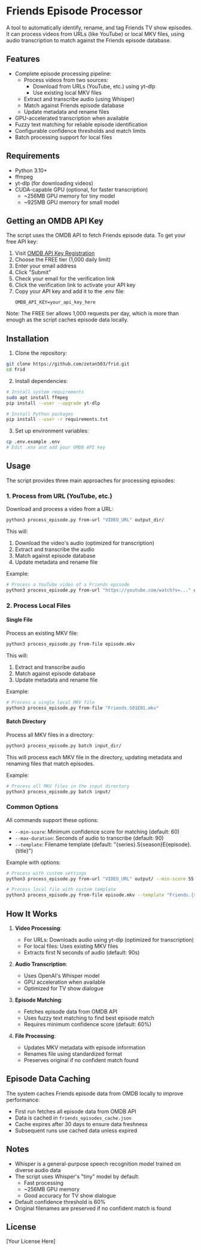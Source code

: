 # Friends Episode Processor

A tool to automatically identify, rename, and tag Friends TV show episodes. It can process videos from URLs (like YouTube) or local MKV files, using audio transcription to match against the Friends episode database.

## Features

- Complete episode processing pipeline:
  - Process videos from two sources:
    - Download from URLs (YouTube, etc.) using yt-dlp
    - Use existing local MKV files
  - Extract and transcribe audio (using Whisper)
  - Match against Friends episode database
  - Update metadata and rename files
- GPU-accelerated transcription when available
- Fuzzy text matching for reliable episode identification
- Configurable confidence thresholds and match limits
- Batch processing support for local files

## Requirements

- Python 3.10+
- ffmpeg
- yt-dlp (for downloading videos)
- CUDA-capable GPU (optional, for faster transcription)
  - ~256MB GPU memory for tiny model
  - ~925MB GPU memory for small model

## Getting an OMDB API Key

The script uses the OMDB API to fetch Friends episode data. To get your free API key:

1. Visit [OMDB API Key Registration](https://www.omdbapi.com/apikey.aspx)
2. Choose the FREE tier (1,000 daily limit)
3. Enter your email address
4. Click "Submit"
5. Check your email for the verification link
6. Click the verification link to activate your API key
7. Copy your API key and add it to the .env file:
   ```
   OMDB_API_KEY=your_api_key_here
   ```

Note: The FREE tier allows 1,000 requests per day, which is more than enough as the script caches episode data locally.

## Installation

1. Clone the repository:
```bash
git clone https://github.com/zetan503/frid.git
cd frid
```

2. Install dependencies:
```bash
# Install system requirements
sudo apt install ffmpeg
pip install --user --upgrade yt-dlp

# Install Python packages
pip install --user -r requirements.txt
```

3. Set up environment variables:
```bash
cp .env.example .env
# Edit .env and add your OMDB API key
```

## Usage

The script provides three main approaches for processing episodes:

### 1. Process from URL (YouTube, etc.)

Download and process a video from a URL:

```bash
python3 process_episode.py from-url "VIDEO_URL" output_dir/
```

This will:
1. Download the video's audio (optimized for transcription)
2. Extract and transcribe the audio
3. Match against episode database
4. Update metadata and rename file

Example:
```bash
# Process a YouTube video of a Friends episode
python3 process_episode.py from-url "https://youtube.com/watch?v=..." output/
```

### 2. Process Local Files

#### Single File
Process an existing MKV file:

```bash
python3 process_episode.py from-file episode.mkv
```

This will:
1. Extract and transcribe audio
2. Match against episode database
3. Update metadata and rename file

Example:
```bash
# Process a single local MKV file
python3 process_episode.py from-file "Friends.S01E01.mkv"
```

#### Batch Directory
Process all MKV files in a directory:

```bash
python3 process_episode.py batch input_dir/
```

This will process each MKV file in the directory, updating metadata and renaming files that match episodes.

Example:
```bash
# Process all MKV files in the input directory
python3 process_episode.py batch input/
```

### Common Options

All commands support these options:
- `--min-score`: Minimum confidence score for matching (default: 60)
- `--max-duration`: Seconds of audio to transcribe (default: 90)
- `--template`: Filename template (default: "{series}.S{season}E{episode}.{title}")

Example with options:
```bash
# Process with custom settings
python3 process_episode.py from-url "VIDEO_URL" output/ --min-score 55 --max-duration 120

# Process local file with custom template
python3 process_episode.py from-file episode.mkv --template "Friends.{season}x{episode}.{title}"
```

## How It Works

1. **Video Processing**:
   - For URLs: Downloads audio using yt-dlp (optimized for transcription)
   - For local files: Uses existing MKV files
   - Extracts first N seconds of audio (default: 90s)

2. **Audio Transcription**:
   - Uses OpenAI's Whisper model
   - GPU acceleration when available
   - Optimized for TV show dialogue

3. **Episode Matching**:
   - Fetches episode data from OMDB API
   - Uses fuzzy text matching to find best episode match
   - Requires minimum confidence score (default: 60%)

4. **File Processing**:
   - Updates MKV metadata with episode information
   - Renames file using standardized format
   - Preserves original if no confident match found

## Episode Data Caching

The system caches Friends episode data from OMDB locally to improve performance:

- First run fetches all episode data from OMDB API
- Data is cached in `friends_episodes_cache.json`
- Cache expires after 30 days to ensure data freshness
- Subsequent runs use cached data unless expired

## Notes

- Whisper is a general-purpose speech recognition model trained on diverse audio data
- The script uses Whisper's "tiny" model by default:
  - Fast processing
  - ~256MB GPU memory
  - Good accuracy for TV show dialogue
- Default confidence threshold is 60%
- Original filenames are preserved if no confident match is found

## License

[Your License Here]
